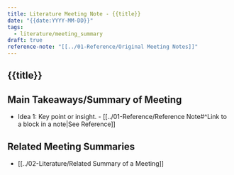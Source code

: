 ```yaml
---
title: Literature Meeting Note - {{title}}
date: "{{date:YYYY-MM-DD}}"
tags:
  - literature/meeting_summary
draft: true
reference-note: "[[../01-Reference/Original Meeting Notes]]"
---
```


## {{title}}

## Main Takeaways/Summary of Meeting

- Idea 1: Key point or insight. \- \[\[../01-Reference/Reference Note#^Link to a block in a note|See Reference\]\]

## Related Meeting Summaries

- \[\[../02-Literature/Related Summary of a Meeting\]\]
